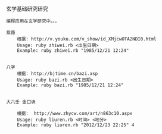  


玄学基础研究研究

	编程应用在玄学研究中。。。	

	紫薇
		根据: http://v.youku.com/v_show/id_XMjcwOTA2NDI0.html
		Usage: ruby zhiwei.rb <出生日期>
		Example: ruby zhiwei.rb "1985/12/21 12:24"


	八字
		根据: http://bjtime.cn/bazi.asp
		Usage: ruby bazi.rb <出生日期>
		Example: ruby bazi.rb "1985/12/21 12:24"


	大六壬 金口诀
	
		根据:  http://www.zhycw.com/art/n863c10.aspx
		Usage: ruby liuren.rb <时间> <地分>
		Example: ruby liuren.rb "2012/12/23 22:25" 4








